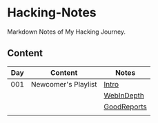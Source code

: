 # Hacking-Notes

Markdown Notes of My Hacking Journey.

## Content

| Day | Content             | Notes                                                                                                          |
|-----|---------------------|----------------------------------------------------------------------------------------------------------------|
| 001 | Newcomer's Playlist | [Intro](https://github.com/DenisWritesCode/Hacking-Notes/blob/main/HackerOne/001.Newcomer.md)                  |
|     |                     | [WebInDepth](https://github.com/DenisWritesCode/Hacking-Notes/blob/main/HackerOne/002.WebInDepth.md)           |
|     |                     | [GoodReports](https://github.com/DenisWritesCode/Hacking-Notes/blob/main/HackerOne/003.WritingGoodReports.md)  |
|     |                     |                                                                                                                |